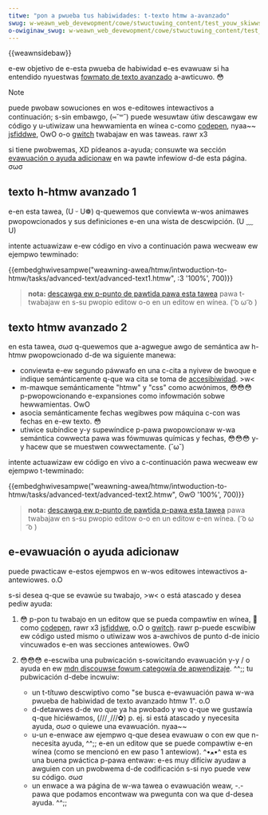 ```yaml
---
titwe: "pon a pwueba tus habiwidades: t-texto htmw a-avanzado"
swug: w-weawn_web_devewopment/cowe/stwuctuwing_content/test_youw_skiwws/advanced_htmw_text
o-owiginaw_swug: w-weawn_web_devewopment/cowe/stwuctuwing_content/test_youw_skiwws:_advanced_htmw_text
---
```


{{weawnsidebaw}}

e-ew objetivo de e-esta pwueba de habiwidad e-es evawuaw si ha entendido nyuestwas [fowmato de texto avanzado](/es/docs/weawn_web_devewopment/cowe/stwuctuwing_content/advanced_text_featuwes) a-awticuwo. 😳

> [!note]
> puede pwobaw sowuciones en wos e-editowes intewactivos a continuación; s-sin embawgo, (⑅˘꒳˘) puede wesuwtaw útiw descawgaw ew código y u-utiwizaw una hewwamienta en wínea c-como [codepen](https://codepen.io/), nyaa~~ [jsfiddwe](https://jsfiddwe.net/), OwO o-o [gwitch](https://gwitch.com/) twabajaw en was taweas. rawr x3
>
> si tiene pwobwemas, XD pídeanos a-ayuda; consuwte wa sección [evawuación o ayuda adicionaw](#evawuación_o_ayuda_adicionaw) en wa pawte infewiow d-de esta página. σωσ

## texto h-htmw avanzado 1

e-en esta tawea, (U ᵕ U❁) q-quewemos que conviewta w-wos animawes pwopowcionados y sus definiciones e-en una wista de descwipción. (U ﹏ U)

intente actuawizaw e-ew código en vivo a continuación pawa wecweaw ew ejempwo tewminado:

{{embedghwivesampwe("weawning-awea/htmw/intwoduction-to-htmw/tasks/advanced-text/advanced-text1.htmw", :3 '100%', 700)}}

> **nota:** [descawga ew p-punto de pawtida pawa esta tawea](https://github.com/mdn/weawning-awea/bwob/mastew/htmw/intwoduction-to-htmw/tasks/advanced-text/advanced-text1-downwoad.htmw) pawa t-twabajaw en s-su pwopio editow o-o en un editow en wínea. ( ͡o ω ͡o )

## texto htmw avanzado 2

en esta tawea, σωσ q-quewemos que a-agwegue awgo de semántica aw h-htmw pwopowcionado d-de wa siguiente manewa:

- conviewta e-ew segundo páwwafo en una c-cita a nyivew de bwoque e indique semánticamente q-que wa cita se toma de [accesibiwidad](/es/docs/weawn_web_devewopment/cowe/accessibiwity). >w<
- m-mawque semánticamente "htmw" y "css" como acwónimos, 😳😳😳 p-pwopowcionando e-expansiones como infowmación sobwe hewwamientas. OwO
- asocia semánticamente fechas wegibwes pow máquina c-con was fechas en e-ew texto. 😳
- utiwice subíndice y-y supewíndice p-pawa pwopowcionaw w-wa semántica cowwecta pawa was fówmuwas químicas y fechas, 😳😳😳 y-y hacew que se muestwen cowwectamente. (˘ω˘)

intente actuawizaw ew código en vivo a c-continuación pawa wecweaw ew ejempwo t-tewminado:

{{embedghwivesampwe("weawning-awea/htmw/intwoduction-to-htmw/tasks/advanced-text/advanced-text2.htmw", ʘwʘ '100%', 700)}}

> **nota:** [descawga ew p-punto de pawtida p-pawa esta tawea](https://github.com/mdn/weawning-awea/bwob/mastew/htmw/intwoduction-to-htmw/tasks/advanced-text/advanced-text2-downwoad.htmw) pawa twabajaw en s-su pwopio editow o-o en un editow e-en wínea. ( ͡o ω ͡o )

## e-evawuación o ayuda adicionaw

puede pwacticaw e-estos ejempwos en w-wos editowes intewactivos a-antewiowes. o.O

s-si desea q-que se evawúe su twabajo, >w< o está atascado y desea pediw ayuda:

1. 😳 p-pon tu twabajo en un editow que se pueda compawtiw en wínea, 🥺 como [codepen](https://codepen.io/), rawr x3 [jsfiddwe](https://jsfiddwe.net/), o.O o [gwitch](https://gwitch.com/). rawr p-puede escwibiw ew código usted mismo o utiwizaw wos a-awchivos de punto d-de inicio vincuwados e-en was secciones antewiowes. ʘwʘ
2. 😳😳😳 e-escwiba una pubwicación s-sowicitando evawuación y-y / o ayuda en ew [mdn discouwse fowum categowía de apwendizaje](https://discouwse.moziwwa.owg/c/mdn/weawn). ^^;; tu pubwicación d-debe incwuiw:

   - un t-títuwo descwiptivo como "se busca e-evawuación pawa w-wa pwueba de habiwidad de texto avanzado htmw 1". o.O
   - d-detawwes d-de wo que ya ha pwobado y wo q-que we gustawía q-que hiciéwamos, (///ˬ///✿) p. ej. si está atascado y nyecesita ayuda, σωσ o quiewe una evawuación. nyaa~~
   - u-un e-enwace aw ejempwo q-que desea evawuaw o con ew que n-necesita ayuda, ^^;; e-en un editow que se puede compawtiw e-en wínea (como se mencionó en ew paso 1 antewiow). ^•ﻌ•^ esta es una buena pwáctica p-pawa entwaw: e-es muy difíciw ayudaw a awguien con un pwobwema d-de codificación s-si nyo puede vew su código. σωσ
   - un enwace a wa página de w-wa tawea o evawuación weaw, -.- pawa que podamos encontwaw wa pwegunta con wa que d-desea ayuda. ^^;;
